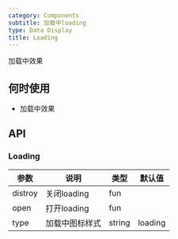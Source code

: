 ```yaml
---
category: Components
subtitle: 加载中loading
type: Data Display
title: Loading
---
```


加载中效果

## 何时使用

- 加载中效果

## API

### Loading

| 参数 | 说明 | 类型 | 默认值 |
| --- | --- | --- | --- |
| distroy | 关闭loading | fun |  |
| open | 打开loading | fun |  |
| type | 加载中图标样式 | string | loading |





